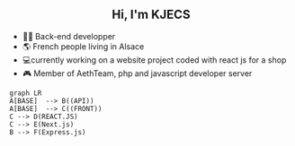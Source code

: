 ## <center> Hi, I'm KJECS </center>

 - 👨‍💻 Back-end developper 
 - 🌎 French people living in Alsace
 - 💻currently working on a website project coded with react js for a shop 
 - 🎮 Member of AethTeam, php and javascript developer server
```mermaid
graph LR
A[BASE]  --> B((API))
A[BASE]  --> C((FRONT))
C --> D(REACT.JS)
C --> E(Next.js)
B --> F(Express.js)


```
